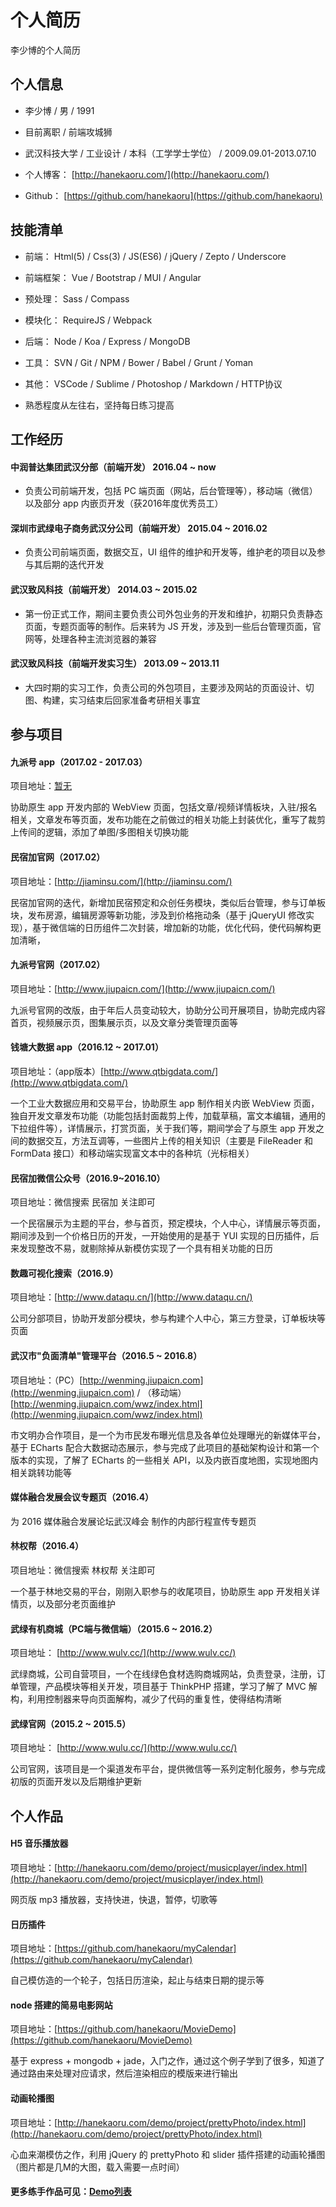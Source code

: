 # 个人简历

李少博的个人简历

## 个人信息

*   李少博 / 男 / 1991

*   目前离职 / 前端攻城狮

*   武汉科技大学 / 工业设计 / 本科（工学学士学位） / 2009.09.01-2013.07.10

*   个人博客： [http://hanekaoru.com/](http://hanekaoru.com/)

*   Github： [https://github.com/hanekaoru](https://github.com/hanekaoru)

## 技能清单

*   前端： Html(5) / Css(3) / JS(ES6) / jQuery / Zepto / Underscore

*   前端框架： Vue / Bootstrap / MUI / Angular

*   预处理： Sass / Compass

*   模块化： RequireJS / Webpack

*   后端： Node / Koa / Express / MongoDB

*   工具： SVN / Git / NPM / Bower / Babel / Grunt / Yoman

*   其他： VSCode / Sublime / Photoshop / Markdown / HTTP协议

*   熟悉程度从左往右，坚持每日练习提高



## 工作经历


#### 中润普达集团武汉分部（前端开发） 2016.04 ~ now 

*   负责公司前端开发，包括 PC 端页面（网站，后台管理等），移动端（微信）以及部分 app 内嵌页开发（获2016年度优秀员工）


#### 深圳市武绿电子商务武汉分公司（前端开发） 2015.04 ~ 2016.02

*   负责公司前端页面，数据交互，UI 组件的维护和开发等，维护老的项目以及参与其后期的迭代开发


#### 武汉致风科技（前端开发） 2014.03 ~ 2015.02

*   第一份正式工作，期间主要负责公司外包业务的开发和维护，初期只负责静态页面，专题页面等的制作。后来转为 JS 开发，涉及到一些后台管理页面，官网等，处理各种主流浏览器的兼容


#### 武汉致风科技（前端开发实习生） 2013.09 ~ 2013.11

*   大四时期的实习工作，负责公司的外包项目，主要涉及网站的页面设计、切图、构建，实习结束后回家准备考研相关事宜



## 参与项目


#### 九派号 app（2017.02 - 2017.03）

项目地址：[暂无](javascript:;)

协助原生 app 开发内部的 WebView 页面，包括文章/视频详情板块，入驻/报名相关，文章发布等页面，发布功能在之前做过的相关功能上封装优化，重写了裁剪上传间的逻辑，添加了单图/多图相关切换功能



#### 民宿加官网（2017.02）

项目地址：[http://jiaminsu.com/](http://jiaminsu.com/)

民宿加官网的迭代，新增加民宿预定和众创任务模块，类似后台管理，参与订单板块，发布房源，编辑房源等新功能，涉及到价格拖动条（基于 jQueryUI 修改实现），基于微信端的日历组件二次封装，增加新的功能，优化代码，使代码解构更加清晰，



#### 九派号官网（2017.02）

项目地址：[http://www.jiupaicn.com/](http://www.jiupaicn.com/)

九派号官网的改版，由于年后人员变动较大，协助分公司开展项目，协助完成内容首页，视频展示页，图集展示页，以及文章分类管理页面等



#### 钱塘大数据 app（2016.12 ~ 2017.01）

项目地址：（app版本）[http://www.qtbigdata.com/](http://www.qtbigdata.com/)

一个工业大数据应用和交易平台，协助原生 app 制作相关内嵌 WebView 页面，独自开发文章发布功能（功能包括封面裁剪上传，加载草稿，富文本编辑，通用的下拉组件等），详情展示，打赏页面，关于我们等，期间学会了与原生 app 开发之间的数据交互，方法互调等，一些图片上传的相关知识（主要是 FileReader 和 FormData 接口）和移动端实现富文本中的各种坑（光标相关）



#### 民宿加微信公众号（2016.9~2016.10）

项目地址：微信搜索 民宿加 关注即可

一个民宿展示为主题的平台，参与首页，预定模块，个人中心，详情展示等页面，期间涉及到一个价格日历的开发，一开始使用的是基于 YUI 实现的日历插件，后来发现整改不易，就剔除掉从新模仿实现了一个具有相关功能的日历



#### 数趣可视化搜索（2016.9）

项目地址：[http://www.dataqu.cn/](http://www.dataqu.cn/)

公司分部项目，协助开发部分模块，参与构建个人中心，第三方登录，订单板块等页面



#### 武汉市&quot;负面清单&quot;管理平台（2016.5 ~ 2016.8）

项目地址：（PC）[http://wenming.jiupaicn.com](http://wenming.jiupaicn.com) / （移动端）[http://wenming.jiupaicn.com/wwz/index.html](http://wenming.jiupaicn.com/wwz/index.html)

市文明办合作项目，是一个为市民发布曝光信息及各单位处理曝光的新媒体平台，基于 ECharts 配合大数据动态展示，参与完成了此项目的基础架构设计和第一个版本的实现，了解了 ECharts 的一些相关 API，以及内嵌百度地图，实现地图内相关跳转功能等



#### 媒体融合发展会议专题页（2016.4）

为 2016 媒体融合发展论坛武汉峰会 制作的内部行程宣传专题页



#### 林权帮（2016.4）

项目地址：微信搜索 林权帮 关注即可

一个基于林地交易的平台，刚刚入职参与的收尾项目，协助原生 app 开发相关详情页，以及部分老页面维护



#### 武绿有机商城（PC端与微信端）（2015.6 ~ 2016.2）

项目地址： [http://www.wulv.cc/](http://www.wulv.cc/)

武绿商城，公司自营项目，一个在线绿色食材选购商城网站，负责登录，注册，订单管理，产品模块等相关开发，项目基于 ThinkPHP 搭建，学习了解了 MVC 解构，利用控制器来导向页面解构，减少了代码的重复性，使得结构清晰



#### 武绿官网（2015.2 ~ 2015.5）

项目地址： [http://www.wulu.cc/](http://www.wulu.cc/)

公司官网，该项目是一个渠道发布平台，提供微信等一系列定制化服务，参与完成初版的页面开发以及后期维护更新




## 个人作品



#### H5 音乐播放器

项目地址：[http://hanekaoru.com/demo/project/musicplayer/index.html](http://hanekaoru.com/demo/project/musicplayer/index.html)

网页版 mp3 播放器，支持快进，快退，暂停，切歌等



#### 日历插件

项目地址：[https://github.com/hanekaoru/myCalendar](https://github.com/hanekaoru/myCalendar)

自己模仿造的一个轮子，包括日历渲染，起止与结束日期的提示等



#### node 搭建的简易电影网站

项目地址：[https://github.com/hanekaoru/MovieDemo](https://github.com/hanekaoru/MovieDemo)

基于 express + mongodb + jade，入门之作，通过这个例子学到了很多，知道了通过路由来处理对应请求，然后渲染相应的模版来进行输出



#### 动画轮播图

项目地址：[http://hanekaoru.com/demo/project/prettyPhoto/index.html](http://hanekaoru.com/demo/project/prettyPhoto/index.html)

心血来潮模仿之作，利用 jQuery 的 prettyPhoto 和 slider 插件搭建的动画轮播图（图片都是几M的大图，载入需要一点时间）



#### 更多练手作品可见：[Demo列表](http://hanekaoru.com/about/)

